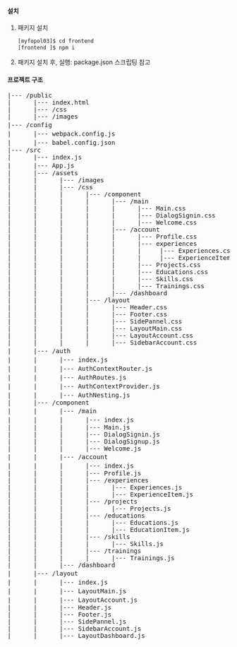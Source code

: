 #### 설치

1.  패키지 설치
    ```sh
    [myfopol03]$ cd frontend
    [frontend ]$ npm i
    ```

2.  패키지 설치 후, 실행: package.json 스크립팅 참고

#### 프로젝트 구조

<pre>
|--- /public                                                         [Webpack Dev Server's Web Service Home]
|      |--- index.html
|      |--- /css                 
|      |--- /images              
|--- /config                                                         [개발/테스트 설정]
|      |--- webpack.config.js                                        [웹팩 설정]
|      |--- babel.config.json                                        [babel 설정]
|--- /src
|      |--- index.js                                                 [Webpack Bundling Entry]
|      |--- App.js                                                   [Application Router 설정 컴포넌트]
|      |--- /assets                                                  [Component Resources Directory]
|      |      |--- /images
|      |      |--- /css
|      |      |      |--- /component
|      |      |      |      |--- /main
|      |      |      |      |      |--- Main.css
|      |      |      |      |      |--- DialogSignin.css
|      |      |      |      |      |--- Welcome.css
|      |      |      |      |--- /account
|      |      |      |      |      |--- Profile.css
|      |      |      |      |      |--- experiences
|      |      |      |      |      |     |--- Experiences.css
|      |      |      |      |      |     |--- ExperienceItem.css
|      |      |      |      |      |--- Projects.css
|      |      |      |      |      |--- Educations.css
|      |      |      |      |      |--- Skills.css
|      |      |      |      |      |--- Trainings.css
|      |      |      |      |--- /dashboard
|      |      |      |--- /layout
|      |      |      |      |--- Header.css
|      |      |      |      |--- Footer.css
|      |      |      |      |--- SidePannel.css
|      |      |      |      |--- LayoutMain.css
|      |      |      |      |--- LayoutAccount.css
|      |      |      |      |--- SidebarAccount.css
|      |--- /auth                                                    [JWT Client for React 구현 패키지]
|      |      |--- index.js                                          [component/auth 패키지 내의 export 컴포넌트 설정: AuthContextRouter, AuthRoutes, useAuthContext]
|      |      |--- AuthContextRouter.js                              [접근 제어 라우터: JWT 기반]
|      |      |--- AuthRoutes.js                                     [접근 제어가 필요한 Route 컴포넌트들의 컨테이터 컴포넌트]
|      |      |--- AuthContextProvider.js                            [JWT Access Token을 Context내에 저장과 사용을 도와주는 컴포넌트 및 훅]
|      |      |--- AuthNesting.js                                    [Neting Routes 기반 Helper Component]
|      |--- /component                      
|      |      |--- /main                                             [Main Component 구현 패키지]
|      |      |      |--- index.js                                   [component/main 패키지 내의 export 컴포넌트 설정: Main]
|      |      |      |--- Main.js
|      |      |      |--- DialogSignin.js
|      |      |      |--- DialogSignup.js
|      |      |      |--- Welcome.js
|      |      |--- /account                                          [account 메뉴에 라우팅 되는 Component들의 구현 패키지]
|      |      |      |--- index.js                                   [component/account 패키지 내의 export 컴포넌트 설정: Profile, Experiences, Projects, Educations, Skills, Trainings]
|      |      |      |--- Profile.js                                 [Profile Component]        
|      |      |      |--- /experiences                               [Experiences Component]                               
|      |      |      |      |--- Experiences.js
|      |      |      |      |--- ExperienceItem.js
|      |      |      |--- /projects                                  [Projects Component]
|      |      |      |      |--- Projects.js
|      |      |      |--- /educations                                [Educations Component]
|      |      |      |      |--- Educations.js
|      |      |      |      |--- EducationItem.js
|      |      |      |--- /skills                                    [Skills Component]
|      |      |      |      |--- Skills.js
|      |      |      |--- /trainings                                 [Trainings Component]
|      |      |      |      |--- Trainings.js
|      |      |--- /dashboard
|      |--- /layout                                                  [Layout Component 구현 패키지]
|      |      |--- index.js                                          [component/lauout 패키지 내의 export 컴포넌트 설정: LayoutMain, LayoutAccount]
|      |      |--- LayoutMain.js                                     [Main Component의 부모 고계 컴포넌트]
|      |      |--- LayoutAccount.js                                  [account Component 들의 부모 고계 컴포넌트]       
|      |      |--- Header.js
|      |      |--- Footer.js
|      |      |--- SidePannel.js
|      |      |--- SidebarAccount.js
|      |      |--- LayoutDashboard.js 
</pre>